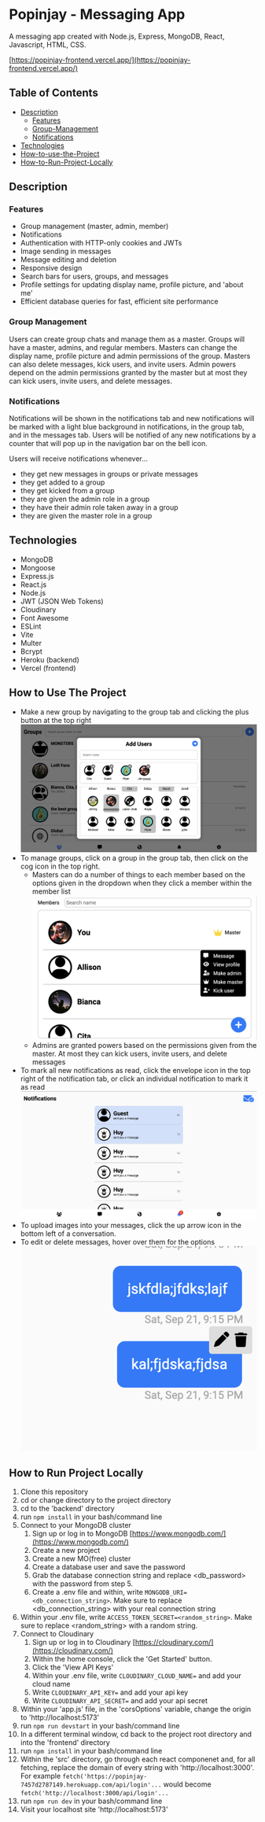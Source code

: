 # Popinjay - Messaging App
A messaging app created with Node.js, Express, MongoDB, React, Javascript, HTML, CSS.

[https://popinjay-frontend.vercel.app/](https://popinjay-frontend.vercel.app/)

## Table of Contents
- [Description](#description)
    - [Features](#features)
    - [Group-Management](#group-management)
    - [Notifications](#notifications)
- [Technologies](#technologies)
- [How-to-use-the-Project](#how-to-use-the-project)
- [How-to-Run-Project-Locally](#how-to-run-project-locally)

## Description

### Features
- Group management (master, admin, member)
- Notifications
- Authentication with HTTP-only cookies and JWTs
- Image sending in messages
- Message editing and deletion
- Responsive design
- Search bars for users, groups, and messages
- Profile settings for updating display name, profile picture, and 'about me'
- Efficient database queries for fast, efficient site performance

### Group Management
Users can create group chats and manage them as a master. Groups will have a master, admins, and regular members. Masters can change the display name, profile picture and admin permissions of the group. Masters can also delete messages, kick users, and invite users. Admin powers depend on the admin permissions granted by the master but at most they can kick users, invite users, and delete messages.

### Notifications
Notifications will be shown in the notifications tab and new notifications will be marked with a light blue background in notifications, in the group tab, and in the messages tab. Users will be notified of any new notifications by a counter that will pop up in the navigation bar on the bell icon.

Users will receive notifications whenever...
- they get new messages in groups or private messages
- they get added to a group
- they get kicked from a group
- they are given the admin role in a group
- they have their admin role taken away in a group
- they are given the master role in a group

## Technologies
- MongoDB
- Mongoose
- Express.js
- React.js
- Node.js 
- JWT (JSON Web Tokens)
- Cloudinary 
- Font Awesome
- ESLint
- Vite
- Multer
- Bcrypt
- Heroku (backend)
- Vercel (frontend)

##  How to Use The Project 
- Make a new group by navigating to the group tab and clicking the plus button at the top right 
![Add Group Image](/images/new_group.png "New Group")
- To manage groups, click on a group in the group tab, then click on the cog icon in the top right. 
    - Masters can do a number of things to each member based on the options given in the dropdown when they click a member within the member list
    ![Master](/images//master.png "Master")
    - Admins are granted powers based on the permissions given from the master. At most they can kick users, invite users, and delete messages
- To mark all new notifications as read, click the envelope icon in the top right of the notification tab, or click an individual notification to mark it as read
![Notifications](/images/notifications.png "Notifications")
- To upload images into your messages, click the up arrow icon in the bottom left of a conversation.
- To edit or delete messages, hover over them for the options
![Messages](/images/crud_message.png "Messages")

## How to Run Project Locally
1. Clone this repository
2. cd or change directory to the project directory
3. cd to the 'backend' directory
4. run ```npm install``` in your bash/command line
5. Connect to your MongoDB cluster
    1. Sign up or log in to MongoDB [https://www.mongodb.com/](https://www.mongodb.com/)
    2. Create a new project
    3. Create a new MO(free) cluster
    4. Create a database user and save the password
    5. Grab the database connection string and replace <db_password> with the password from step 5.
    6. Create a .env file and within, write ```MONGODB_URI=<db_connection_string>```. Make sure to replace <db_connection_string> with your real connection string
6. Within your .env file, write ```ACCESS_TOKEN_SECRET=<random_string>```. Make sure to replace <random_string> with a random string.
7. Connect to Cloudinary
    1. Sign up or log in to Cloudinary [https://cloudinary.com/](https://cloudinary.com/)
    2. Within the home console, click the 'Get Started' button.
    3. Click the 'View API Keys'
    4. Within your .env file, write ```CLOUDINARY_CLOUD_NAME=``` and add your cloud name
    5. Write ```CLOUDINARY_API_KEY=``` and add your api key
    6. Write ```CLOUDINARY_API_SECRET=``` and add your api secret
8. Within your 'app.js' file, in the 'corsOptions' variable, change the origin to 'http://localhost:5173'
9. run ```npm run devstart``` in your bash/command line
10. In a different terminal window, cd back to the project root directory and into the 'frontend' directory
11. run ```npm install``` in your bash/command line
12. Within the 'src' directory, go through each react componenet and, for all fetching, replace the domain of every string with 'http://localhost:3000'. For example ```fetch('https://popinjay-7457d2787149.herokuapp.com/api/login'...``` would become ```fetch('http://localhost:3000/api/login'...```
12. run ```npm run dev``` in your bash/command line
13. Visit your localhost site 'http://localhost:5173'





